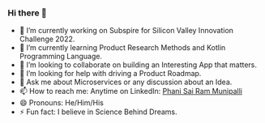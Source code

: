 ### Hi there 👋

<!--
**phanisaimunipalli/phanisaimunipalli** is a ✨ _special_ ✨ repository because its `README.md` (this file) appears on your GitHub profile.

Here are some ideas to get you started:
-->

- 🔭 I’m currently working on Subspire for Silicon Valley Innovation Challenge 2022.
- 🌱 I’m currently learning Product Research Methods and Kotlin Programming Language.
- 👯 I’m looking to collaborate on building an Interesting App that matters.
- 🤔 I’m looking for help with driving a Product Roadmap.
- 💬 Ask me about Microservices or any discussion about an Idea.
- 📫 How to reach me: Anytime on LinkedIn: [Phani Sai Ram Munipalli](https://www.linkedin.com/in/iamphanisairam/)
- 😄 Pronouns: He/Him/His
- ⚡ Fun fact: I believe in Science Behind Dreams.

